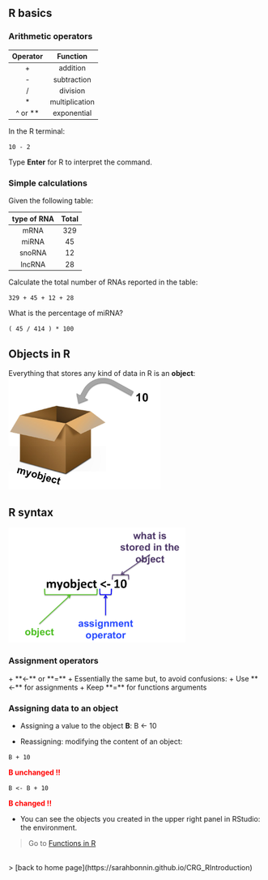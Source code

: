 <h2>R basics</h2>
<h3>Arithmetic operators</h3>

| Operator  | Function      |
|:--------: |:-------------:|
|     +     | addition      |
|     -     | subtraction   |
|     /     | division      |
|     *     | multiplication|
|  ^ or **  | exponential   |

In the R terminal:
```{r}
10 - 2
```
Type **Enter** for R to interpret the command.

<h3>Simple calculations</h3>

Given the following table:

| type of RNA | Total   |
| :---------: |:-------:|
| mRNA        | 329     |
| miRNA       | 45      |
| snoRNA      | 12      |
| lncRNA      | 28      |


Calculate the total number of RNAs reported in the table:
```{r}
329 + 45 + 12 + 28
```
What is the percentage of miRNA?
```{r}
( 45 / 414 ) * 100
```

<h2>Objects in R</h2>

Everything that stores any kind of data in R is an **object**:
<img src="images/objects_box.png" alt="rstudio logo" width="300"/>

<h2>R syntax</h2>
<img src="images/rsyntax1.png" alt="rstudio logo" width="350"/>

<h3>Assignment operators</h3>
+ **<-** or **=**
+ Essentially the same but, to avoid confusions:
  + Use **<-** for assignments
  + Keep **=** for functions arguments

<h3>Assigning data to an object</h3>

* Assigning a value to the object **B**:
B <- 10

* Reassigning: modifying the content of an object:
```{r}
B + 10
```

<span style="color:red">**B unchanged !!**</span><br>
```{r}
B <- B + 10
```

<span style="color:red">**B changed !!**</span><br>

* You can see the objects you created in the upper right panel in RStudio: the environment.

 > Go to [Functions in R](https://sarahbonnin.github.io/CRG_RIntroduction/functionsbasics)
<br>
> [back to home page](https://sarahbonnin.github.io/CRG_RIntroduction)

